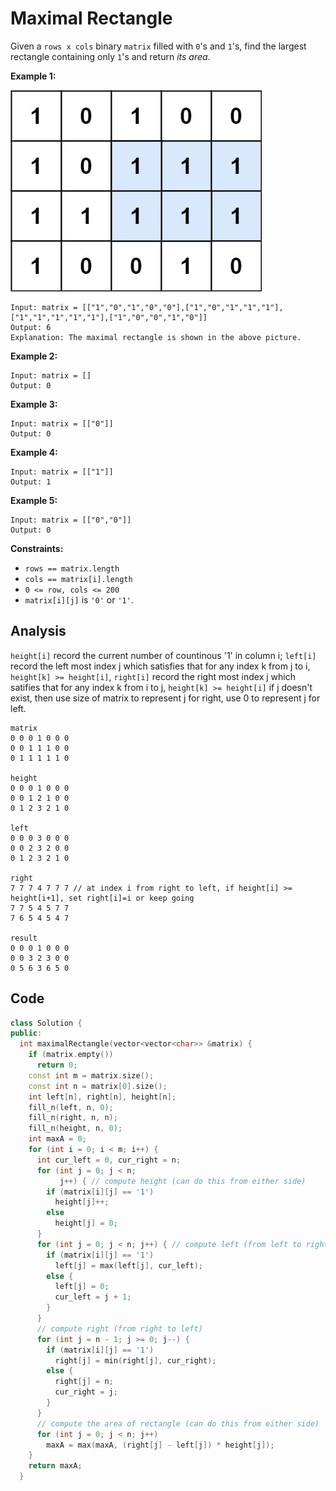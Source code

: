 # Maximal Rectangle

Given a `rows x cols` binary `matrix` filled with `0`'s and `1`'s, find the largest rectangle containing only `1`'s and return *its area*.

 

**Example 1:**

![img](resources/85.jpg)

```
Input: matrix = [["1","0","1","0","0"],["1","0","1","1","1"],["1","1","1","1","1"],["1","0","0","1","0"]]
Output: 6
Explanation: The maximal rectangle is shown in the above picture.
```

**Example 2:**

```
Input: matrix = []
Output: 0
```

**Example 3:**

```
Input: matrix = [["0"]]
Output: 0
```

**Example 4:**

```
Input: matrix = [["1"]]
Output: 1
```

**Example 5:**

```
Input: matrix = [["0","0"]]
Output: 0
```

 

**Constraints:**

- `rows == matrix.length`
- `cols == matrix[i].length`
- `0 <= row, cols <= 200`
- `matrix[i][j]` is `'0'` or `'1'`.

## Analysis

`height[i]` record the current number of countinous '1' in column i; `left[i]` record the left most index j which satisfies that for any index k from j to  i, `height[k] >= height[i]`, `right[i]` record the right most index j which satifies that for any index k from i to  j, `height[k] >= height[i]` if j doesn't exist, then use size of matrix to represent j for right, use 0 to represent j for left.

```
matrix
0 0 0 1 0 0 0
0 0 1 1 1 0 0
0 1 1 1 1 1 0

height
0 0 0 1 0 0 0
0 0 1 2 1 0 0
0 1 2 3 2 1 0

left
0 0 0 3 0 0 0
0 0 2 3 2 0 0
0 1 2 3 2 1 0

right
7 7 7 4 7 7 7 // at index i from right to left, if height[i] >= height[i+1], set right[i]=i or keep going
7 7 5 4 5 7 7
7 6 5 4 5 4 7

result
0 0 0 1 0 0 0
0 0 3 2 3 0 0
0 5 6 3 6 5 0
```

## Code

```c++
class Solution {
public:
  int maximalRectangle(vector<vector<char>> &matrix) {
    if (matrix.empty())
      return 0;
    const int m = matrix.size();
    const int n = matrix[0].size();
    int left[n], right[n], height[n];
    fill_n(left, n, 0);
    fill_n(right, n, n);
    fill_n(height, n, 0);
    int maxA = 0;
    for (int i = 0; i < m; i++) {
      int cur_left = 0, cur_right = n;
      for (int j = 0; j < n;
           j++) { // compute height (can do this from either side)
        if (matrix[i][j] == '1')
          height[j]++;
        else
          height[j] = 0;
      }
      for (int j = 0; j < n; j++) { // compute left (from left to right)
        if (matrix[i][j] == '1')
          left[j] = max(left[j], cur_left);
        else {
          left[j] = 0;
          cur_left = j + 1;
        }
      }
      // compute right (from right to left)
      for (int j = n - 1; j >= 0; j--) {
        if (matrix[i][j] == '1')
          right[j] = min(right[j], cur_right);
        else {
          right[j] = n;
          cur_right = j;
        }
      }
      // compute the area of rectangle (can do this from either side)
      for (int j = 0; j < n; j++)
        maxA = max(maxA, (right[j] - left[j]) * height[j]);
    }
    return maxA;
  }
```